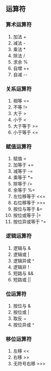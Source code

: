 ## 运算符

### 算术运算符
1. 加法 +
2. 减法 -
3. 乘法 *
4. 除法 /
5. 求余 %
6. 自增 ++
7. 自减 --

### 关系运算符
1. 相等 ==
2. 不等 !=
3. 大于 >
4. 小于 <
5. 大于等于 >=
6. 小于等于 <=

### 赋值运算符
1. 赋值 =
2. 加等于 +=
3. 减等于 -=
4. 乘等于 *=
5. 除等于 /=
6. 余等于 %=
7. 左位移等于 <<=
8. 右位移等于 >>=
9. 按位与等于 &=
10. 按位或等于 |=
11. 按位异或等于 ^=

### 逻辑运算符
1. 逻辑与 &
2. 逻辑或 |
3. 逻辑异或 ^
4. 逻辑非 !
5. 短路与 &&
6. 短路或 ||

### 位运算符
1. 按位与 &
2. 按位或 |
3. 取反 ~
4. 按位异或 ^

### 移位运算符
1. 左移 << 
2. 右移 >> 
3. 无符号右移 >>>  
